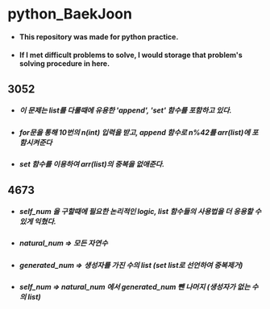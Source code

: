 # python_BaekJoon
  - #### This repository was made for python practice.
  - #### If I met difficult problems to solve, I would storage that problem's solving procedure in here.

## 3052
  - ##### 이 문제는 list를 다룰때에 유용한 'append', 'set' 함수를 포함하고 있다.
  - ##### for문을 통해 10번의 n(int) 입력을 받고, append 함수로 n%42를 arr(list)에 포함시켜준다
  - ##### set 함수를 이용하여 arr(list)의 중복을 없애준다.

## 4673
  - ##### self_num 을 구할때에 필요한 논리적인 logic, list 함수들의 사용법을 더 응용할 수 있게 익혔다.
  - ##### natural_num => 모든 자연수
  - ##### generated_num => 생성자를 가진 수의 list (set list로 선언하여 중복제거)
  - ##### self_num => natural_num 에서 generated_num 뺀 나머지 (생성자가 없는 수의 list)
